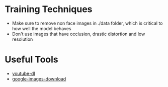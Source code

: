 #   Training Techniques
*   Make sure to remove non face images in ./data folder, which is critical to how well the model behaves
*   Don't use images that have occlusion, drastic distortion and low resolution 

#   Useful Tools
*   [youtube-dl](https://github.com/rg3/youtube-dl)
*   [google-images-download](https://github.com/hardikvasa/google-images-download)